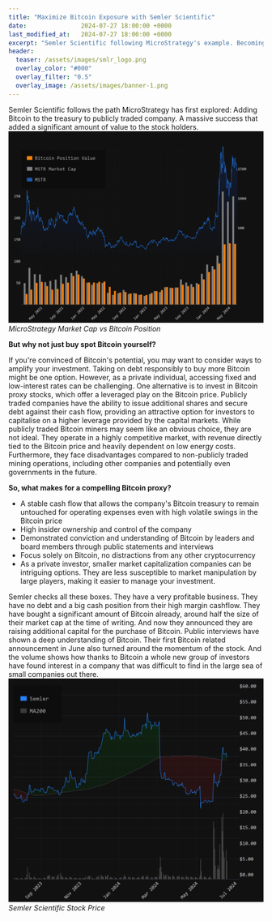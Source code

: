 ```yaml
---
title: "Maximize Bitcoin Exposure with Semler Scientific"
date:               2024-07-27 18:00:00 +0000
last_modified_at:   2024-07-27 18:00:00 +0000
excerpt: "Semler Scientific following MicroStrategy's example. Becoming the perfect Bitcoin proxy to increase your Bitcoin exposure."
header:
  teaser: /assets/images/smlr_logo.png
  overlay_color: "#000"
  overlay_filter: "0.5"
  overlay_image: /assets/images/banner-1.png
---
```

Semler Scientific follows the path MicroStrategy has first explored: Adding Bitcoin to the treasury to publicly traded company. A massive success that added a significant amount of value to the stock holders.
![Visualization how large the Market Cap and the value of the Bitcoin position is for the MicroStrategy stock.](/assets/images/mstr_cap_202406221.png)
*MicroStrategy Market Cap vs Bitcoin Position*

**But why not just buy spot Bitcoin yourself?**

If you're convinced of Bitcoin's potential, you may want to consider ways to amplify your investment. Taking on debt responsibly to buy more Bitcoin might be one option. However, as a private individual, accessing fixed and low-interest rates can be challenging.
One alternative is to invest in Bitcoin proxy stocks, which offer a leveraged play on the Bitcoin price. Publicly traded companies have the ability to issue additional shares and secure debt against their cash flow, providing an attractive option for investors to capitalise on a higher leverage provided by the capital markets.
While publicly traded Bitcoin miners may seem like an obvious choice, they are not ideal. They operate in a highly competitive market, with revenue directly tied to the Bitcoin price and heavily dependent on low energy costs. Furthermore, they face disadvantages compared to non-publicly traded mining operations, including other companies and potentially even governments in the future.

**So, what makes for a compelling Bitcoin proxy?**

- A stable cash flow that allows the company's Bitcoin treasury to remain untouched for operating expenses even with high volatile swings in the Bitcoin price
- High insider ownership and control of the company
- Demonstrated conviction and understanding of Bitcoin by leaders and board members through public statements and interviews
- Focus solely on Bitcoin, no distractions from any other cryptocurrency
- As a private investor, smaller market capitalization companies can be intriguing options. They are less susceptible to market manipulation by large players, making it easier to manage your investment.


Semler checks all these boxes. They have a very profitable business. They have no debt and a big cash position from their high margin cashflow. They have bought a significant amount of Bitcoin already, around half the size of their market cap at the time of writing. And now they announced they are raising additional capital for the purchase of Bitcoin. Public interviews have shown a deep understanding of Bitcoin. Their first Bitcoin related announcement in June also turned around the momentum of the stock. And the volume shows how thanks to Bitcoin a whole new group of investors have found interest in a company that was difficult to find in the large sea of small companies out there.
![Semler Scientific Stock Price breaking through the 200 day moving average after announcing the Bitcoin strategy](/assets/images/smlr_200ma.png)
*Semler Scientific Stock Price*
